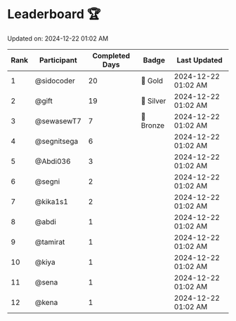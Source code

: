 # Leaderboard 🏆

Updated on: 2024-12-22 01:02 AM

| Rank | Participant       | Completed Days | Badge      | Last Updated         |
|------|-------------------|----------------|------------|----------------------|
| 1    | @sidocoder        | 20             | 🏅 Gold     | 2024-12-22 01:02 AM |
| 2    | @gift             | 19             | 🥈 Silver   | 2024-12-22 01:02 AM |
| 3    | @sewasewT7        | 7              | 🥉 Bronze   | 2024-12-22 01:02 AM |
| 4    | @segnitsega       | 6              |            | 2024-12-22 01:02 AM |
| 5    | @Abdi036          | 3              |            | 2024-12-22 01:02 AM |
| 6    | @segni            | 2              |            | 2024-12-22 01:02 AM |
| 7    | @kika1s1          | 2              |            | 2024-12-22 01:02 AM |
| 8    | @abdi             | 1              |            | 2024-12-22 01:02 AM |
| 9    | @tamirat          | 1              |            | 2024-12-22 01:02 AM |
| 10   | @kiya             | 1              |            | 2024-12-22 01:02 AM |
| 11   | @sena             | 1              |            | 2024-12-22 01:02 AM |
| 12   | @kena             | 1              |            | 2024-12-22 01:02 AM |
